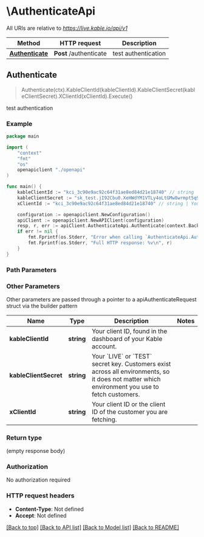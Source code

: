 # \AuthenticateApi

All URIs are relative to *https://live.kable.io/api/v1*

Method | HTTP request | Description
------------- | ------------- | -------------
[**Authenticate**](AuthenticateApi.md#Authenticate) | **Post** /authenticate | test authentication



## Authenticate

> Authenticate(ctx).KableClientId(kableClientId).KableClientSecret(kableClientSecret).XClientId(xClientId).Execute()

test authentication



### Example

```go
package main

import (
    "context"
    "fmt"
    "os"
    openapiclient "./openapi"
)

func main() {
    kableClientId := "kci_3c90e9ac92c64f31ae8ed84d21e18740" // string | Your client ID, found in the dashboard of your Kable account.
    kableClientSecret := "sk_test.jI92Cbu0.XeHWdYM1VTLy4oLtGMw8wrmpt5q9d04n" // string | Your `LIVE` or `TEST` secret key. Customers exist across all environments, so it does not matter which environment you use to fetch customers.
    xClientId := "kci_3c90e9ac92c64f31ae8ed84d21e18740" // string | Your client ID or the client ID of the customer you are fetching.

    configuration := openapiclient.NewConfiguration()
    apiClient := openapiclient.NewAPIClient(configuration)
    resp, r, err := apiClient.AuthenticateApi.Authenticate(context.Background()).KableClientId(kableClientId).KableClientSecret(kableClientSecret).XClientId(xClientId).Execute()
    if err != nil {
        fmt.Fprintf(os.Stderr, "Error when calling `AuthenticateApi.Authenticate``: %v\n", err)
        fmt.Fprintf(os.Stderr, "Full HTTP response: %v\n", r)
    }
}
```

### Path Parameters



### Other Parameters

Other parameters are passed through a pointer to a apiAuthenticateRequest struct via the builder pattern


Name | Type | Description  | Notes
------------- | ------------- | ------------- | -------------
 **kableClientId** | **string** | Your client ID, found in the dashboard of your Kable account. | 
 **kableClientSecret** | **string** | Your &#x60;LIVE&#x60; or &#x60;TEST&#x60; secret key. Customers exist across all environments, so it does not matter which environment you use to fetch customers. | 
 **xClientId** | **string** | Your client ID or the client ID of the customer you are fetching. | 

### Return type

 (empty response body)

### Authorization

No authorization required

### HTTP request headers

- **Content-Type**: Not defined
- **Accept**: Not defined

[[Back to top]](#) [[Back to API list]](../README.md#documentation-for-api-endpoints)
[[Back to Model list]](../README.md#documentation-for-models)
[[Back to README]](../README.md)

